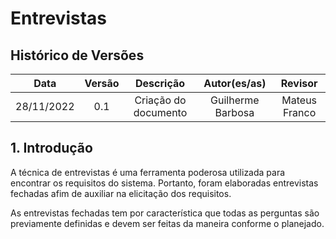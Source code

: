 # Entrevistas

## Histórico de Versões

**Data** | **Versão** | **Descrição** | **Autor(es/as)** | **Revisor** |
:---: | :---: | :---: | :---: | :---: |
28/11/2022 | 0.1 | Criação do documento | Guilherme Barbosa | Mateus Franco |

## 1. Introdução
A técnica de entrevistas é uma ferramenta poderosa utilizada para encontrar os requisitos do sistema. Portanto, foram elaboradas entrevistas fechadas afim de auxiliar na elicitação dos requisitos.

As entrevistas fechadas tem por característica que todas as perguntas são previamente definidas e devem ser feitas da maneira conforme o planejado.